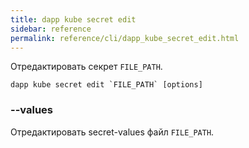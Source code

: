 ```yaml
---
title: dapp kube secret edit
sidebar: reference
permalink: reference/cli/dapp_kube_secret_edit.html
---
```


Отредактировать секрет `FILE_PATH`.

```
dapp kube secret edit `FILE_PATH` [options]
```

### --values
Отредактировать secret-values файл `FILE_PATH`.
